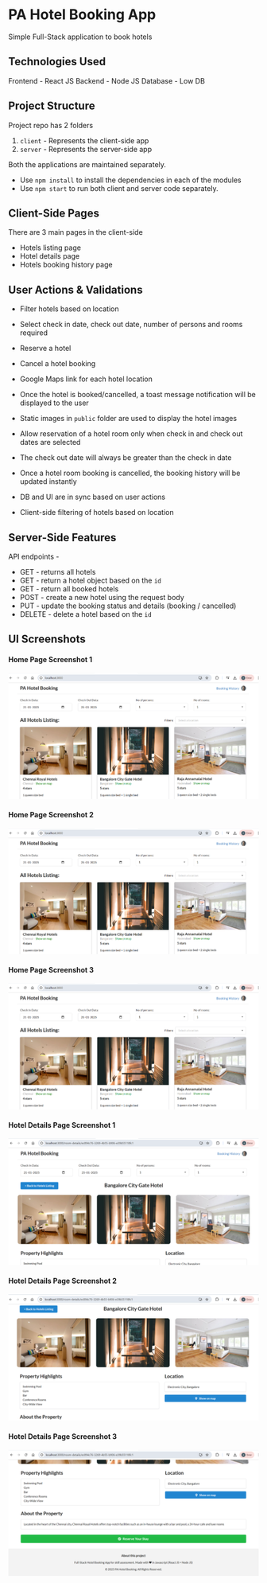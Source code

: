 # PA Hotel Booking App

Simple Full-Stack application to book hotels

## Technologies Used

Frontend - React JS
Backend - Node JS
Database - Low DB

## Project Structure 

Project repo has 2 folders 

1. `client` - Represents the client-side app
2. `server` - Represents the server-side app 

Both the applications are maintained separately. 

- Use `npm install` to install the dependencies in each of the modules 
- Use `npm start` to run both client and server code separately. 

## Client-Side Pages 

There are 3 main pages in the client-side 

- Hotels listing page
- Hotel details page
- Hotels booking history page

## User Actions & Validations

- Filter hotels based on location
- Select check in date, check out date, number of persons and rooms required 
- Reserve a hotel 
- Cancel a hotel booking
- Google Maps link for each hotel location
- Once the hotel is booked/cancelled, a toast message notification will be displayed to the user
- Static images in `public` folder are used to display the hotel images

- Allow reservation of a hotel room only when check in and check out dates are selected 
- The check out date will always be greater than the check in date 
- Once a hotel room booking is cancelled, the booking history will be updated instantly
- DB and UI are in sync based on user actions
- Client-side filtering of hotels based on location

## Server-Side Features 

API endpoints - 

- GET - returns all hotels 
- GET - return a hotel object based on the `id`
- GET - return all booked hotels
- POST - create a new hotel using the request body 
- PUT - update the booking status and details (booking / cancelled)
- DELETE - delete a hotel based on the `id`

## UI Screenshots 

#### Home Page Screenshot 1 
![Home Page - 1](screenshots/home-page-1.png)

#### Home Page Screenshot 2
![Home Page - 2](screenshots/home-page-1.png)

#### Home Page Screenshot 3
![Home Page - 3](screenshots/home-page-1.png)

#### Hotel Details Page Screenshot 1
![Hotel Details Page - 1](screenshots/hotel-details-page-1.png)

#### Hotel Details Page Screenshot 2
![Hotel Details Page - 2](screenshots/hotel-details-page-2.png)

#### Hotel Details Page Screenshot 3
![Hotel Details Page - 3](screenshots/hotel-details-page-3.png)








